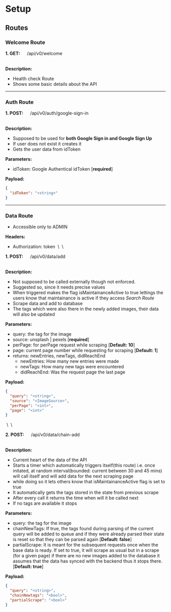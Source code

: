 # Setup

## Routes

### Welcome Route

**1. GET:** &emsp; /api/v0/welcome

&nbsp;\
**Description:**

- Health check Route
- Shows some basic details about the API

---

### Auth Route

**1. POST:** &emsp; /api/v0/auth/google-sign-in

&nbsp;\
**Description:**

- Supposed to be used for **both Google Sign in and Google Sign Up**
- If user does not exist it creates it
- Gets the user data from idToken

**Parameters:**

- idToken: Google Authentical idToken [**required**]

**Payload:**

```json
{
  "idToken": "<string>"
}
```

---

### Data Route

- Accessible only to ADMIN

**Headers:**

- Authorization: token
&nbsp;\ &nbsp;\

**1. POST:** &emsp; /api/v0/data/add

&nbsp;\
**Description:**

- Not supposed to be called externally though not enforced.
- Suggested so, since it needs precise values
- When triggered makes the flag isMaintainanceActive to true lettings the users know that maintainance is active if they access _Search Route_
- Scrape data and add to database
- The tags which were also there in the newly added images, their data will also be updated

**Parameters:**

- query: the tag for the image
- source: unsplash | pexels [**required**]
- perPage: for perPage request while scraping [**Default: 10**]
- page: current page number while requesting for scraping [**Default: 1**]
- returns: newEntries, newTags, didReachEnd
  - newEntries: How many new entries were made
  - newTags: How many new tags were encountered
  - didReachEnd: Was the request page the last page

**Payload:**

```json
{
  "query": "<string>",
  "source": "<ImageSource>",
  "perPage": "<int>",
  "page": "<int>"
}
```
&nbsp;\ &nbsp;\

**2. POST:** &emsp; /api/v0/data/chain-add

&nbsp;\
**Description:**

- Current heart of the data of the API
- Starts a timer which automatically triggers itself(this route) i.e. once initated, at random interval(bounded: current between 30 and 45 mins) will call itself and will add data for the next scraping page
- while doing so it lets others know that isMaintainanceActive flag is set to true
- It automatically gets the tags stored in the state from previous scrape
- After every call it returns the time when will it be called next
- If no tags are available it stops

**Parameters:**

- query: the tag for the image
- chainNewTags: If true, the tags found during parsing of the current query will be added to queue and if they were already parsed their state is reset so that they can be parsed again [**Default: false**]
- partialScrape: It is meant for the subsequent requests once when the base data is ready. If set to true, it will scrape as usual but in a scrape (for a given page) if there are no new images added to the database it assumes that the data has synced with the backend thus it stops there. [**Default: true**]

**Payload:**

```json
{
  "query": "<string>",
  "chainNewtags": "<bool>",
  "partialScrape": "<bool>"
}
```
